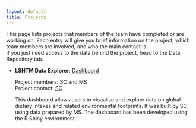 ```yaml
---
layout: default
title: Projects
---
```


This page lists projects that members of the team have completed or are working on. Each entry will give you brief information on the project, which team members are involved, and who the main contact is.<br>
If you just need access to the data behind the project, head to the Data Repository tab.

- **LSHTM Data Explorer**: [Dashboard](https://sebacaleffi.shinyapps.io/dashboard_test2/)<br>

  Project members: SC and MS<br>
  Project contact: [SC](mailto:sebastiano.caleffi@lshtm.ac.uk)<br>
  
  This dashboard allows users to visualise and explore data on global dietary intakes and related environmental footprints. It was built by SC using data prepared by MS. The dashboard has been developed using the R Shiny environment.
